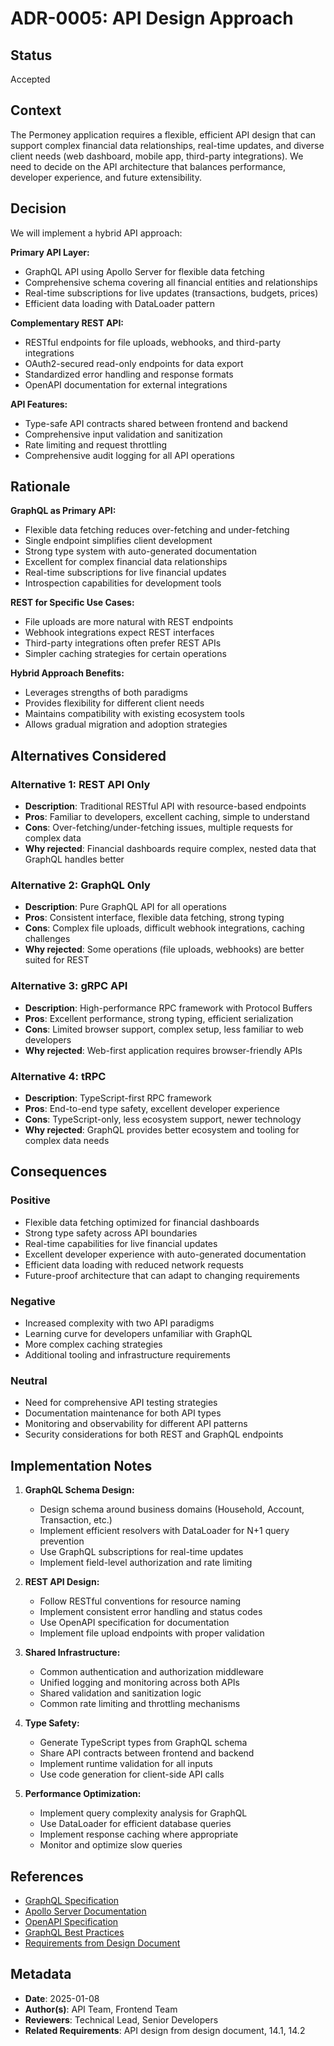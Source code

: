 # ADR-0005: API Design Approach

## Status

Accepted

## Context

The Permoney application requires a flexible, efficient API design that can support complex
financial data relationships, real-time updates, and diverse client needs (web dashboard, mobile
app, third-party integrations). We need to decide on the API architecture that balances performance,
developer experience, and future extensibility.

## Decision

We will implement a hybrid API approach:

**Primary API Layer:**

- GraphQL API using Apollo Server for flexible data fetching
- Comprehensive schema covering all financial entities and relationships
- Real-time subscriptions for live updates (transactions, budgets, prices)
- Efficient data loading with DataLoader pattern

**Complementary REST API:**

- RESTful endpoints for file uploads, webhooks, and third-party integrations
- OAuth2-secured read-only endpoints for data export
- Standardized error handling and response formats
- OpenAPI documentation for external integrations

**API Features:**

- Type-safe API contracts shared between frontend and backend
- Comprehensive input validation and sanitization
- Rate limiting and request throttling
- Comprehensive audit logging for all API operations

## Rationale

**GraphQL as Primary API:**

- Flexible data fetching reduces over-fetching and under-fetching
- Single endpoint simplifies client development
- Strong type system with auto-generated documentation
- Excellent for complex financial data relationships
- Real-time subscriptions for live financial updates
- Introspection capabilities for development tools

**REST for Specific Use Cases:**

- File uploads are more natural with REST endpoints
- Webhook integrations expect REST interfaces
- Third-party integrations often prefer REST APIs
- Simpler caching strategies for certain operations

**Hybrid Approach Benefits:**

- Leverages strengths of both paradigms
- Provides flexibility for different client needs
- Maintains compatibility with existing ecosystem tools
- Allows gradual migration and adoption strategies

## Alternatives Considered

### Alternative 1: REST API Only

- **Description**: Traditional RESTful API with resource-based endpoints
- **Pros**: Familiar to developers, excellent caching, simple to understand
- **Cons**: Over-fetching/under-fetching issues, multiple requests for complex data
- **Why rejected**: Financial dashboards require complex, nested data that GraphQL handles better

### Alternative 2: GraphQL Only

- **Description**: Pure GraphQL API for all operations
- **Pros**: Consistent interface, flexible data fetching, strong typing
- **Cons**: Complex file uploads, difficult webhook integrations, caching challenges
- **Why rejected**: Some operations (file uploads, webhooks) are better suited for REST

### Alternative 3: gRPC API

- **Description**: High-performance RPC framework with Protocol Buffers
- **Pros**: Excellent performance, strong typing, efficient serialization
- **Cons**: Limited browser support, complex setup, less familiar to web developers
- **Why rejected**: Web-first application requires browser-friendly APIs

### Alternative 4: tRPC

- **Description**: TypeScript-first RPC framework
- **Pros**: End-to-end type safety, excellent developer experience
- **Cons**: TypeScript-only, less ecosystem support, newer technology
- **Why rejected**: GraphQL provides better ecosystem and tooling for complex data needs

## Consequences

### Positive

- Flexible data fetching optimized for financial dashboards
- Strong type safety across API boundaries
- Real-time capabilities for live financial updates
- Excellent developer experience with auto-generated documentation
- Efficient data loading with reduced network requests
- Future-proof architecture that can adapt to changing requirements

### Negative

- Increased complexity with two API paradigms
- Learning curve for developers unfamiliar with GraphQL
- More complex caching strategies
- Additional tooling and infrastructure requirements

### Neutral

- Need for comprehensive API testing strategies
- Documentation maintenance for both API types
- Monitoring and observability for different API patterns
- Security considerations for both REST and GraphQL endpoints

## Implementation Notes

1. **GraphQL Schema Design:**
   - Design schema around business domains (Household, Account, Transaction, etc.)
   - Implement efficient resolvers with DataLoader for N+1 query prevention
   - Use GraphQL subscriptions for real-time updates
   - Implement field-level authorization and rate limiting

2. **REST API Design:**
   - Follow RESTful conventions for resource naming
   - Implement consistent error handling and status codes
   - Use OpenAPI specification for documentation
   - Implement file upload endpoints with proper validation

3. **Shared Infrastructure:**
   - Common authentication and authorization middleware
   - Unified logging and monitoring across both APIs
   - Shared validation and sanitization logic
   - Common rate limiting and throttling mechanisms

4. **Type Safety:**
   - Generate TypeScript types from GraphQL schema
   - Share API contracts between frontend and backend
   - Implement runtime validation for all inputs
   - Use code generation for client-side API calls

5. **Performance Optimization:**
   - Implement query complexity analysis for GraphQL
   - Use DataLoader for efficient database queries
   - Implement response caching where appropriate
   - Monitor and optimize slow queries

## References

- [GraphQL Specification](https://spec.graphql.org/)
- [Apollo Server Documentation](https://www.apollographql.com/docs/apollo-server/)
- [OpenAPI Specification](https://swagger.io/specification/)
- [GraphQL Best Practices](https://graphql.org/learn/best-practices/)
- [Requirements from Design Document](../specs/permoney-enterprise-redesign/design.md)

## Metadata

- **Date**: 2025-01-08
- **Author(s)**: API Team, Frontend Team
- **Reviewers**: Technical Lead, Senior Developers
- **Related Requirements**: API design from design document, 14.1, 14.2
